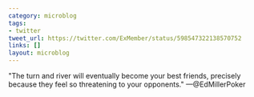 ```yaml
---
category: microblog
tags:
- twitter
tweet_url: https://twitter.com/ExMember/status/598547322138570752
links: []
layout: microblog
---
```

"The turn and river will eventually become your best friends, precisely because they feel so threatening to your opponents." —@EdMillerPoker

